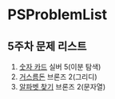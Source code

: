 # PSProblemList

## 5주차 문제 리스트

1. [숫자 카드](https://www.acmicpc.net/problem/10815) 실버 5(이분 탐색)
2. [거스름돈](https://www.acmicpc.net/problem/5585) 브론즈 2(그리디)
3. [알파벳 찾기](https://www.acmicpc.net/problem/10809) 브론즈 2(문자열)
